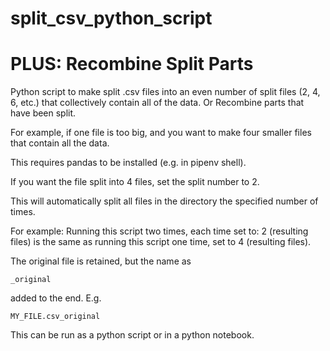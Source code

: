 # split_csv_python_script

# PLUS: Recombine Split Parts

Python script to make split .csv files into 
an even number of split files (2, 4, 6, etc.)
that collectively contain all of the data.
Or
Recombine parts that have been split.

For example, if one file is too big, and you want to make
four smaller files that contain all the data.

This requires pandas to be installed (e.g. in pipenv shell).

If you want the file split into 4 files,
set the split number to 2. 

This will automatically split all files in the directory
the specified number of times.

For example:
Running this script two times, each time set to: 2 (resulting files)
is the same as running this script one time, set to 4 (resulting files).

The original file is retained, but the name as 
```
_original
```
added to the end. E.g.
```
MY_FILE.csv_original
```

This can be run as a python script or in a python notebook.
